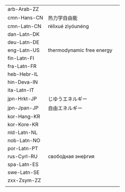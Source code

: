 | | | |
|-|-|-|
| arb-Arab-ZZ |  |  |
| cmn-Hans-CN | 热力学自由能 |  |
| cmn-Latn-CN | rèlìxué zìyóunéng |  |
| dan-Latn-DK |  |  |
| deu-Latn-DE |  |  |
| eng-Latn-US | thermodynamic free energy |  |
| fin-Latn-FI |  |  |
| fra-Latn-FR |  |  |
| heb-Hebr-IL |  |  |
| hin-Deva-IN |  |  |
| ita-Latn-IT |  |  |
| jpn-Hrkt-JP | じゆうエネルギー |  |
| jpn-Jpan-JP | 自由エネルギー |  |
| kor-Hang-KR |  |  |
| kor-Kore-KR |  |  |
| nld-Latn-NL |  |  |
| nob-Latn-NO |  |  |
| por-Latn-PT |  |  |
| rus-Cyrl-RU | свобо́дная эне́ргия |  |
| spa-Latn-ES |  |  |
| swe-Latn-SE |  |  |
| zxx-Zsym-ZZ |  |  |
|  |  |  |